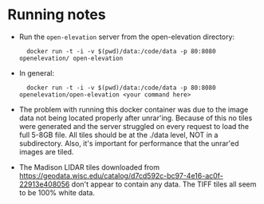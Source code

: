 # Running notes

* Run the `open-elevation` server from the open-elevation directory:

        docker run -t -i -v $(pwd)/data:/code/data -p 80:8080 openelevation/ open-elevation


* In general:

        docker run -t -i -v $(pwd)/data:/code/data -p 80:8080 openelevation/open-elevation <your command here>


* The problem with running this docker container was due to the image data not being located properly after unrar'ing. Because of this no tiles were generated and the server struggled on every request to load the full 5-8GB file. All tiles should be at the ./data level, NOT in a subdirectory. Also, it's important for performance that the unrar'ed images are tiled.

* The Madison LIDAR tiles downloaded from https://geodata.wisc.edu/catalog/d7cd592c-bc97-4e16-ac0f-22913e408056 don't appear to contain any data. The TIFF tiles all seem to be 100% white data.
